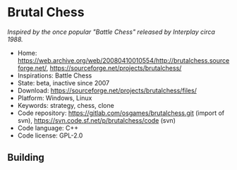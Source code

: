 # Brutal Chess

_Inspired by the once popular "Battle Chess" released by Interplay circa 1988._

- Home: https://web.archive.org/web/20080410010554/http://brutalchess.sourceforge.net/, https://sourceforge.net/projects/brutalchess/
- Inspirations: Battle Chess
- State: beta, inactive since 2007
- Download: https://sourceforge.net/projects/brutalchess/files/
- Platform: Windows, Linux
- Keywords: strategy, chess, clone
- Code repository: https://gitlab.com/osgames/brutalchess.git (import of svn), https://svn.code.sf.net/p/brutalchess/code (svn)
- Code language: C++
- Code license: GPL-2.0

## Building
